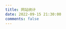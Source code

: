 ```yaml
---
title: 网站统计
date: 2022-09-15 21:30:00
comments: false
---
```


<!-- GitCalendar容器 -->
<div id="gitZone"></div>

<!-- 访问地图 -->
<div id="map-chart" style="border-radius: 8px; height: 600px; padding: 10px;"></div>
<!-- 访问趋势 -->
<div id="trends-chart" style="border-radius: 8px; height: 300px; padding: 10px;"></div>
<!-- 访问来源 -->
<div id="sources-chart" style="border-radius: 8px; height: 300px; padding: 10px;"></div>

<script defer data-pjax src="/js/census.js"></script>